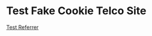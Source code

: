 <html>
<body>
  <div id='fakeCookie'>
    <h1>Test Fake Cookie Telco Site</h1>
    <a href="http://training.roibooster.com/">Test Referrer</a>
  </div>
</body>
</html>

